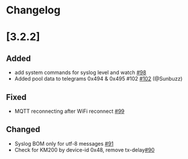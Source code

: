 # Changelog

# [3.2.2]

## Added

- add system commands for syslog level and watch [#98](https://github.com/emsesp/EMS-ESP32/issues/98)
- Added pool data to telegrams 0x494 & 0x495 #102 [#102](https://github.com/emsesp/EMS-ESP32/issues/102) (@Sunbuzz)

## Fixed

- MQTT reconnecting after WiFi reconnect [#99](https://github.com/emsesp/EMS-ESP32/issues/99)

## Changed

- Syslog BOM only for utf-8 messages [#91](https://github.com/emsesp/EMS-ESP32/issues/91)
- Check for KM200 by device-id 0x48, remove tx-delay[#90](https://github.com/emsesp/EMS-ESP32/issues/90)
